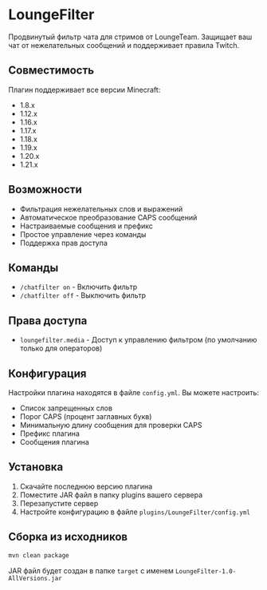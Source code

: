 # LoungeFilter

Продвинутый фильтр чата для стримов от LoungeTeam. Защищает ваш чат от нежелательных сообщений и поддерживает правила Twitch.

## Совместимость

Плагин поддерживает все версии Minecraft:
- 1.8.x
- 1.12.x
- 1.16.x
- 1.17.x
- 1.18.x
- 1.19.x
- 1.20.x
- 1.21.x

## Возможности

- Фильтрация нежелательных слов и выражений
- Автоматическое преобразование CAPS сообщений
- Настраиваемые сообщения и префикс
- Простое управление через команды
- Поддержка прав доступа

## Команды

- `/chatfilter on` - Включить фильтр
- `/chatfilter off` - Выключить фильтр

## Права доступа

- `loungefilter.media` - Доступ к управлению фильтром (по умолчанию только для операторов)

## Конфигурация

Настройки плагина находятся в файле `config.yml`. Вы можете настроить:

- Список запрещенных слов
- Порог CAPS (процент заглавных букв)
- Минимальную длину сообщения для проверки CAPS
- Префикс плагина
- Сообщения плагина

## Установка

1. Скачайте последнюю версию плагина
2. Поместите JAR файл в папку plugins вашего сервера
3. Перезапустите сервер
4. Настройте конфигурацию в файле `plugins/LoungeFilter/config.yml`

## Сборка из исходников

```bash
mvn clean package
```

JAR файл будет создан в папке `target` с именем `LoungeFilter-1.0-AllVersions.jar`
